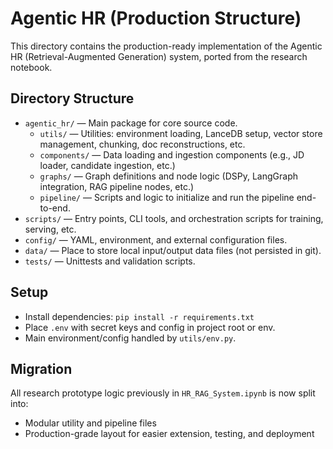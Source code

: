 # Agentic HR (Production Structure)

This directory contains the production-ready implementation of the Agentic HR (Retrieval-Augmented Generation) system, ported from the research notebook.

## Directory Structure

- `agentic_hr/` — Main package for core source code.
    - `utils/` — Utilities: environment loading, LanceDB setup, vector store management, chunking, doc reconstructions, etc.
    - `components/` — Data loading and ingestion components (e.g., JD loader, candidate ingestion, etc.)
    - `graphs/` — Graph definitions and node logic (DSPy, LangGraph integration, RAG pipeline nodes, etc.)
    - `pipeline/` — Scripts and logic to initialize and run the pipeline end-to-end.
- `scripts/` — Entry points, CLI tools, and orchestration scripts for training, serving, etc.
- `config/` — YAML, environment, and external configuration files.
- `data/` — Place to store local input/output data files (not persisted in git).
- `tests/` — Unittests and validation scripts.

## Setup

- Install dependencies: `pip install -r requirements.txt`
- Place `.env` with secret keys and config in project root or env.
- Main environment/config handled by `utils/env.py`.

## Migration

All research prototype logic previously in `HR_RAG_System.ipynb` is now split into:
- Modular utility and pipeline files
- Production-grade layout for easier extension, testing, and deployment
